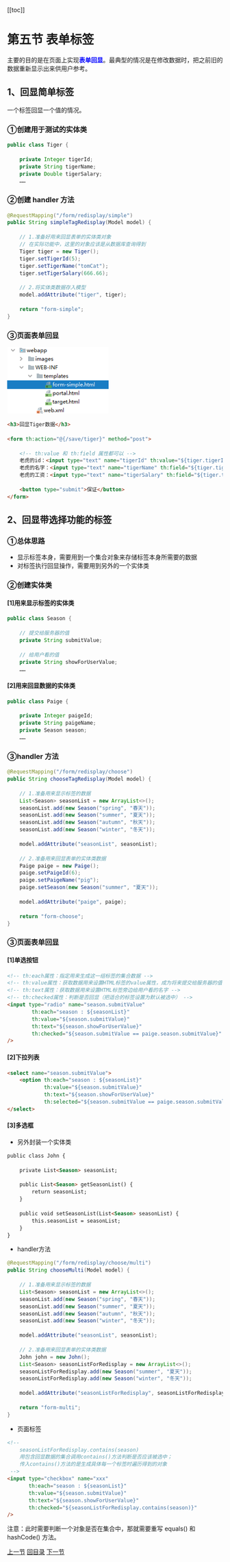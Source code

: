 [[toc]]

# 第五节 表单标签

主要的目的是在页面上实现<span style="color:blue;font-weight:bold;">表单回显</span>。最典型的情况是在修改数据时，把之前旧的数据重新显示出来供用户参考。



## 1、回显简单标签

一个标签回显一个值的情况。



### ①创建用于测试的实体类

```java
public class Tiger {

    private Integer tigerId;
    private String tigerName;
    private Double tigerSalary;
    ……
```



### ②创建 handler 方法

```java
@RequestMapping("/form/redisplay/simple")
public String simpleTagRedisplay(Model model) {
    
    // 1.准备好用来回显表单的实体类对象
    // 在实际功能中，这里的对象应该是从数据库查询得到
    Tiger tiger = new Tiger();
    tiger.setTigerId(5);
    tiger.setTigerName("tomCat");
    tiger.setTigerSalary(666.66);
        
    // 2.将实体类数据存入模型
    model.addAttribute("tiger", tiger);
    
    return "form-simple";
}
```



### ③页面表单回显

![./images](./images/img016.png)

```html
<h3>回显Tiger数据</h3>
    
<form th:action="@{/save/tiger}" method="post">
    
    <!-- th:value 和 th:field 属性都可以 -->
    老虎的id：<input type="text" name="tigerId" th:value="${tiger.tigerId}" /><br/>
    老虎的名字：<input type="text" name="tigerName" th:field="${tiger.tigerName}" /><br/>
    老虎的工资：<input type="text" name="tigerSalary" th:field="${tiger.tigerSalary}" /><br/>
    
    <button type="submit">保证</button>
</form>
```



## 2、回显带选择功能的标签

### ①总体思路

- 显示标签本身，需要用到一个集合对象来存储标签本身所需要的数据
- 对标签执行回显操作，需要用到另外的一个实体类



### ②创建实体类

#### [1]用来显示标签的实体类

```java
public class Season {
    
    // 提交给服务器的值
    private String submitValue;
    
    // 给用户看的值
    private String showForUserValue;
    ……
```



#### [2]用来回显数据的实体类

```java
public class Paige {
    
    private Integer paigeId;
    private String paigeName;
    private Season season;
    ……
```



### ③handler 方法

```java
@RequestMapping("/form/redisplay/choose")
public String chooseTagRedisplay(Model model) {
    
    // 1.准备用来显示标签的数据
    List<Season> seasonList = new ArrayList<>();
    seasonList.add(new Season("spring", "春天"));
    seasonList.add(new Season("summer", "夏天"));
    seasonList.add(new Season("autumn", "秋天"));
    seasonList.add(new Season("winter", "冬天"));
    
    model.addAttribute("seasonList", seasonList);
    
    // 2.准备用来回显表单的实体类数据
    Paige paige = new Paige();
    paige.setPaigeId(6);
    paige.setPaigeName("pig");
    paige.setSeason(new Season("summer", "夏天"));
    
    model.addAttribute("paige", paige);
    
    return "form-choose";
}
```



### ③页面表单回显

#### [1]单选按钮

```html
<!-- th:each属性：指定用来生成这一组标签的集合数据 -->
<!-- th:value属性：获取数据用来设置HTML标签的value属性，成为将来提交给服务器的值 -->
<!-- th:text属性：获取数据用来设置HTML标签旁边给用户看的名字 -->
<!-- th:checked属性：判断是否回显（把适合的标签设置为默认被选中） -->
<input type="radio" name="season.submitValue"
        th:each="season : ${seasonList}"
        th:value="${season.submitValue}"
        th:text="${season.showForUserValue}"
        th:checked="${season.submitValue == paige.season.submitValue}"
/>
```



#### [2]下拉列表

```html
<select name="season.submitValue">
    <option th:each="season : ${seasonList}"
            th:value="${season.submitValue}"
            th:text="${season.showForUserValue}"
            th:selected="${season.submitValue == paige.season.submitValue}"/>
</select>
```



#### [3]多选框

- 另外封装一个实体类

```html
public class John {
    
    private List<Season> seasonList;
    
    public List<Season> getSeasonList() {
        return seasonList;
    }
    
    public void setSeasonList(List<Season> seasonList) {
        this.seasonList = seasonList;
    }
}
```

- handler方法

```java
@RequestMapping("/form/redisplay/choose/multi")
public String chooseMulti(Model model) {
    
    // 1.准备用来显示标签的数据
    List<Season> seasonList = new ArrayList<>();
    seasonList.add(new Season("spring", "春天"));
    seasonList.add(new Season("summer", "夏天"));
    seasonList.add(new Season("autumn", "秋天"));
    seasonList.add(new Season("winter", "冬天"));
    
    model.addAttribute("seasonList", seasonList);
    
    // 2.准备用来回显表单的实体类数据
    John john = new John();
    List<Season> seasonListForRedisplay = new ArrayList<>();
    seasonListForRedisplay.add(new Season("summer", "夏天"));
    seasonListForRedisplay.add(new Season("winter", "冬天"));
    
    model.addAttribute("seasonListForRedisplay", seasonListForRedisplay);
    
    return "form-multi";
}
```

- 页面标签

```html
<!--
    seasonListForRedisplay.contains(season)
    用包含回显数据的集合调用contains()方法判断是否应该被选中；
    传入contains()方法的是生成具体每一个标签时遍历得到的对象
 -->
<input type="checkbox" name="xxx"
       th:each="season : ${seasonList}"
       th:value="${season.submitValue}"
       th:text="${season.showForUserValue}"
       th:checked="${seasonListForRedisplay.contains(season)}"
/>
```

注意：此时需要判断一个对象是否在集合中，那就需要重写 equals() 和 hashCode() 方法。



[上一节](verse04.html) [回目录](index.html) [下一节](verse06.html)